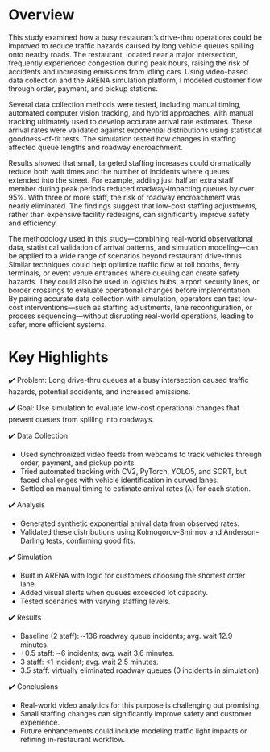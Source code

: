 # Overview
This study examined how a busy restaurant’s drive-thru operations could be improved to reduce traffic hazards caused by long vehicle queues spilling onto nearby roads. The restaurant, located near a major intersection, frequently experienced congestion during peak hours, raising the risk of accidents and increasing emissions from idling cars. Using video-based data collection and the ARENA simulation platform, I modeled customer flow through order, payment, and pickup stations.

Several data collection methods were tested, including manual timing, automated computer vision tracking, and hybrid approaches, with manual tracking ultimately used to develop accurate arrival rate estimates. These arrival rates were validated against exponential distributions using statistical goodness-of-fit tests. The simulation tested how changes in staffing affected queue lengths and roadway encroachment.

Results showed that small, targeted staffing increases could dramatically reduce both wait times and the number of incidents where queues extended into the street. For example, adding just half an extra staff member during peak periods reduced roadway-impacting queues by over 95%. With three or more staff, the risk of roadway encroachment was nearly eliminated. The findings suggest that low-cost staffing adjustments, rather than expensive facility redesigns, can significantly improve safety and efficiency.

The methodology used in this study—combining real-world observational data, statistical validation of arrival patterns, and simulation modeling—can be applied to a wide range of scenarios beyond restaurant drive-thrus. Similar techniques could help optimize traffic flow at toll booths, ferry terminals, or event venue entrances where queuing can create safety hazards. They could also be used in logistics hubs, airport security lines, or border crossings to evaluate operational changes before implementation. By pairing accurate data collection with simulation, operators can test low-cost interventions—such as staffing adjustments, lane reconfiguration, or process sequencing—without disrupting real-world operations, leading to safer, more efficient systems.

# Key Highlights

:heavy_check_mark: Problem: Long drive-thru queues at a busy intersection caused traffic hazards, potential accidents, and increased emissions.

:heavy_check_mark: Goal: Use simulation to evaluate low-cost operational changes that prevent queues from spilling into roadways.

:heavy_check_mark: Data Collection

  * Used synchronized video feeds from webcams to track vehicles through order, payment, and pickup points.
  * Tried automated tracking with CV2, PyTorch, YOLO5, and SORT, but faced challenges with vehicle identification in curved lanes.
  * Settled on manual timing to estimate arrival rates (λ) for each station.

:heavy_check_mark: Analysis

  * Generated synthetic exponential arrival data from observed rates.
  * Validated these distributions using Kolmogorov-Smirnov and Anderson-Darling tests, confirming good fits.
  
:heavy_check_mark: Simulation

  * Built in ARENA with logic for customers choosing the shortest order lane.
  * Added visual alerts when queues exceeded lot capacity.
  * Tested scenarios with varying staffing levels.

:heavy_check_mark: Results

  * Baseline (2 staff): ~136 roadway queue incidents; avg. wait 12.9 minutes.
  * +0.5 staff: ~6 incidents; avg. wait 3.6 minutes.
  * 3 staff: <1 incident; avg. wait 2.5 minutes.
  * 3.5 staff: virtually eliminated roadway queues (0 incidents in simulation).

:heavy_check_mark: Conclusions

  * Real-world video analytics for this purpose is challenging but promising.
  * Small staffing changes can significantly improve safety and customer experience.
  * Future enhancements could include modeling traffic light impacts or refining in-restaurant workflow.

